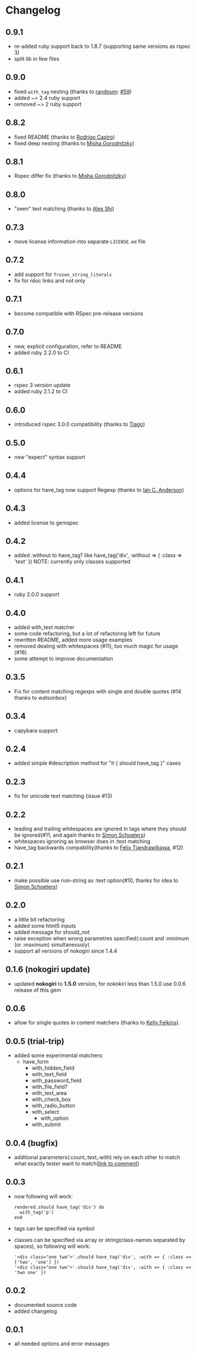 Changelog
=========

0.9.1
-----

* re-added ruby support back to 1.8.7 (supporting same versions as rspec 3)
* split lib in few files

0.9.0
-----

* fixed `with_tag` nesting (thanks to [randoum](https://github.com/randoum): [#59](https://github.com/kucaahbe/rspec-html-matchers/pull/59))
* added ~> 2.4 ruby support
* removed ~> 2 ruby support

0.8.2
-----

* fixed README (thanks to [Rodrigo Castro](https://github.com/roooodcastro))
* fixed deep nesting (thanks to [Misha Gorodnitzky](https://github.com/misaka))

0.8.1
-----

* Rspec differ fix (thanks to [Misha Gorodnitzky](https://github.com/misaka))

0.8.0
-----

* "seen" text matching (thanks to [Alex Shi](https://github.com/hlcfan))

0.7.3
-----

* move license information into separate `LICENSE.md` file

0.7.2
-----

* add support for `frozen_string_literals`
* fix for rdoc links and not only

0.7.1
-----

* become compatible with RSpec pre-release versions

0.7.0
-----

* new, explicit configuration, refer to README
* added ruby 2.2.0 to CI

0.6.1
-----

* rspec 3 version update
* added ruby 2.1.2 to CI

0.6.0
-----

* introduced rspec 3.0.0 compatibility (thanks to [Tiago](https://github.com/TiagoCardoso1983))

0.5.0
-----

* new "expect" syntax support

0.4.4
-----

* options for have_tag now support Regexp (thanks to [Ian C. Anderson](http://github.com/iancanderson))

0.4.3
-----

* added license to gemspec

0.4.2
-----

* added :without to have\_tag? like have_tag('div', :without => { :class => 'test' }) NOTE: currently only classes supported

0.4.1
-----

* ruby 2.0.0 support

0.4.0
-----

* added with_text matcher
* some code refactoring, but a lot of refactoring left for future
* rewritten README, added more usage examples
* removed dealing with whitespaces (#11), too much magic for usage (#16)
* some attempt to improve documentation

0.3.5
-----

* Fix for content matching regexps with single and double quotes (#14 thanks to watsonbox)

0.3.4
-----

* capybara support

0.2.4
-----

* added simple #description method for "it { should have_tag }" cases

0.2.3
-----

* fix for unicode text matching (issue #13)

0.2.2
-----

* leading and trailing whitespaces are ignored in tags where they should be ignored(#11, and again thanks to [Simon Schoeters](http://github.com/cimm))
* whitespaces ignoring as browser does in :text matching
* have_tag backwards compability(thanks to [Felix Tjandrawibawa](https://github.com/cemeng), #12)

0.2.1
-----

* make possible use non-string as :text option(#10, thanks for idea to [Simon Schoeters](http://github.com/cimm))

0.2.0
-----

* a little bit refactoring
* added some html5 inputs
* added message for should\_not
* raise exception when wrong parametres specified(:count and :minimum (or :maximum) simultaneously)
* support all versions of nokogiri since 1.4.4

0.1.6 (nokogiri update)
-----------------------

* updated <strong>nokogiri</strong> to <strong>1.5.0</strong> version, for nokokiri less than 1.5.0 use 0.0.6 release of this gem

0.0.6
-----

* allow for single quotes in content matchers (thanks to [Kelly Felkins](http://github.com/kellyfelkins)).

0.0.5 (trial-trip)
------------------

* added some experimental matchers:
  * have\_form
    * with\_hidden\_field
    * with\_text\_field
    * with\_password\_field
    * with\_file\_field?
    * with\_text\_area
    * with\_check\_box
    * with\_radio\_button
    * with\_select
      * with\_option
    * with\_submit

0.0.4 (bugfix)
--------------

* additional parameters(:count,:text,:with) rely on each other to match what exactly tester want to match([link to comment](https://github.com/kucaahbe/rspec2-rails-views-matchers/issues#issue/2/comment/848775))

0.0.3
-----

* now following will work:

      rendered.should have_tag('div') do
        with_tag('p')
      end

* tags can be specified via symbol
* classes can be specified via array or string(class-names separated by spaces), so following will work:

      '<div class="one two">'.should have_tag('div', :with => { :class => ['two', 'one'] })
      '<div class="one two">'.should have_tag('div', :with => { :class => 'two one' })

0.0.2
------

* documented source code
* added changelog

0.0.1
------

* all needed options and error messages
